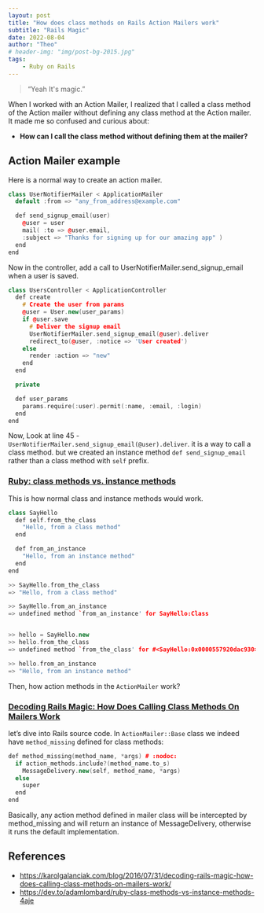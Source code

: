 ```yaml
---
layout: post
title: "How does class methods on Rails Action Mailers work"
subtitle: "Rails Magic"
date: 2022-08-04
author: "Theo"
# header-img: "img/post-bg-2015.jpg"
tags:
    - Ruby on Rails
---
```


> “Yeah It's magic.”

When I worked with an Action Mailer, I realized that I called a class method of the Action mailer without defining any class method at the Action mailer.
It made me so confused and curious about:

- **How can I call the class method without defining them at the mailer?**

Action Mailer example
----------------------------------------

Here is a normal way to create an action mailer.

```cpp
class UserNotifierMailer < ApplicationMailer
  default :from => "any_from_address@example.com"

  def send_signup_email(user)
    @user = user
    mail( :to => @user.email,
    :subject => "Thanks for signing up for our amazing app" )
  end
end
```

Now in the controller, add a call to UserNotifierMailer.send_signup_email when a user is saved.

```cpp
class UsersController < ApplicationController
  def create
    # Create the user from params
    @user = User.new(user_params)
    if @user.save
      # Deliver the signup email
      UserNotifierMailer.send_signup_email(@user).deliver
      redirect_to(@user, :notice => 'User created')
    else
      render :action => "new"
    end
  end

  private

  def user_params
    params.require(:user).permit(:name, :email, :login)
  end
end
```

Now, Look at line 45 - `UserNotifierMailer.send_signup_email(@user).deliver`. it is a way to call a class method.
but we created an instance method `def send_signup_email`  rather than a class method with  `self` prefix.

### [Ruby: class methods vs. instance methods](https://dev.to/adamlombard/ruby-class-methods-vs-instance-methods-4aje)

This is how normal class and instance methods would work.

```cpp
class SayHello
  def self.from_the_class
    "Hello, from a class method"
  end

  def from_an_instance
    "Hello, from an instance method"
  end
end
```

```cpp
>> SayHello.from_the_class
=> "Hello, from a class method"

>> SayHello.from_an_instance
=> undefined method `from_an_instance' for SayHello:Class


>> hello = SayHello.new
>> hello.from_the_class
=> undefined method `from_the_class' for #<SayHello:0x0000557920dac930>

>> hello.from_an_instance
=> "Hello, from an instance method"
```

Then, how action methods in the `ActionMailer` work?

### [Decoding Rails Magic: How Does Calling Class Methods On Mailers Work](https://karolgalanciak.com/blog/2016/07/31/decoding-rails-magic-how-does-calling-class-methods-on-mailers-work/)

let’s dive into Rails source code. In `ActionMailer::Base` class we indeed have `method_missing` defined for class methods:

```cpp
def method_missing(method_name, *args) # :nodoc:
  if action_methods.include?(method_name.to_s)
    MessageDelivery.new(self, method_name, *args)
  else
    super
  end
end
```
Basically, any action method defined in mailer class will be intercepted by method_missing and will return an instance of MessageDelivery, otherwise it runs the default implementation.



References
----------

- <https://karolgalanciak.com/blog/2016/07/31/decoding-rails-magic-how-does-calling-class-methods-on-mailers-work/>
- <https://dev.to/adamlombard/ruby-class-methods-vs-instance-methods-4aje>













